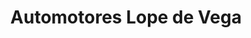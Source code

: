 ---
title: "Automotores Lope de Vega"
url: /ciudad-autonoma-de-buenos-aires/automotores-lope-de-vega/
shop: coche
---